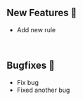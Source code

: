 ## New Features :partying_face:

* Add new rule

<br>

## Bugfixes :bug:

* Fix bug
* Fixed another bug
